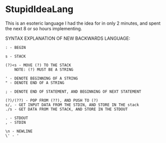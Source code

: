 # StupidIdeaLang
This is an esoteric language I had the idea for in only 2 minutes, and spent the next 8 or so hours implementing.

SYNTAX EXPLANATION OF NEW BACKWARDS LANGUAGE:

    : - BEGIN

    s - STACK

    (?)<s - MOVE (?) TO THE STACK
        NOTE: (?) MUST BE A STRING

    ' - DENOTE BEGINNING OF A STRING
    " - DENOTE END OF A STRING

    ; - DENOTE END OF STATEMENT, AND BEGINNING OF NEXT STATEMENT

    (?)/(??) - POP FROM (??), AND PUSH TO (?)
    s/, - GET INPUT DATA FROM THE STDIN, AND STORE IN THE stack
    ./s - GET DATA FROM THE STACK, AND STORE IN THE STDOUT

    . - STDOUT
    , - STDIN

    \n - NEWLINE
    \' - '
